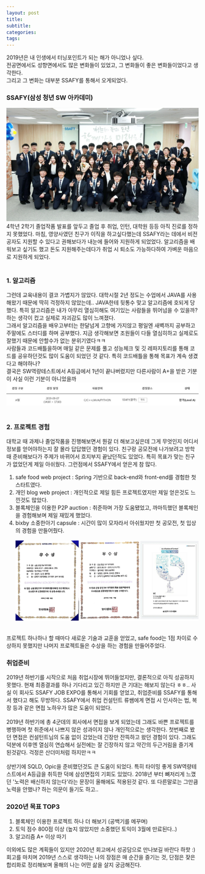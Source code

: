 ```yaml
---
layout: post
title:  
subtitle:   
categories: 
tags: 
---
```


2019년은 내 인생에서 터닝포인트가 되는 해가 아니었나 싶다.<br>
전공면에서도 성향면에서도 많은 변화들이 있었고, 그 변화들이 좋은 변화들이었다고 생각한다.<br>
그리고 그 변화는 대부분 SSAFY를 통해서 오게되었다.

### SSAFY(삼성 청년 SW 아카데미)
![ssafy](../assets/img/aboutme/ssafy.png)
4학년 2학기 졸업작품 발표를 앞두고 졸업 후 취업, 인턴, 대학원 등등 아직 진로를 정하지 못했었다.
마침, 영양사였던 친구가 이직을 하고싶다했는데 SSAFY라는 데에서 비전공자도 지원할 수 있다고 권해보다가 내눈에 들어와 지원하게 되었었다. 
알고리즘을 배워보고 싶기도 했고 돈도 지원해주는데다가 취업 시 퇴소도 가능하다하여 가벼운 마음으로 지원하게 되었다. 
<br>
<br>
### 1. 알고리즘
그런데 교육내용이 결코 가볍지가 않았다. 
대학시절 2년 정도는 수업에서 JAVA를 사용해왔기 때문에 딱히 걱정하지 않았는데.. JAVA한테 뒷통수 맞고 알고리즘에 호되게 당했다.
특히 알고리즘은 내가 아무리 열심히해도 여기있는 사람들을 뛰어넘을 수 있을까? 하는 생각이 컸고 실제로 자괴감도 많이 느껴졌다. <br>
그래서 알고리즘을 배우고부터는 한달넘게 고향에 가지않고 평일엔 새벽까지 공부하고 주말에도 스터디를 하며 공부했다. 
지금 생각해보면 조원들이 다들 열심히하고 실제로도 잘했기 때문에 안할수가 없는 분위기였다ㅋㅋ <br>
사람들과 코드배틀을하며 매일 같은 문제를 풀고 성능체크 및 깃 레파지토리를 통해 코드를 공유하던것도 많이 도움이 되었던 것 같다. 
특히 코드배틀을 통해 목표가 계속 생겼다고 해야하나?<br>
결국은 SW역량테스트에서 A등급에서 1년이 끝나버렸지만 다른사람이 A+을 받은 기분이 사실 이런 기분이 아니었을까
![algo](../assets/img/aboutme/level.JPG)
<br>
<br>
### 2. 프로젝트 경험
대학교 때 과제나 졸업작품을 진행해보면서 뭔갈 더 해보고싶은데 그게 무엇인지 어디서 정보를 얻어야하는지 잘 몰라 답답했던 경험이 있다. 
친구랑 공모전에 나가보려고 방학 때 준비해보다가 주제가 바뀌어서 흐지부지 끝났던적도 있었다. 
특히 목표가 맞는 친구가 없었던게 제일 아쉬웠다. 
그런점에서 SSAFY에서 얻은게 참 많다. 
<br>
1. safe food web project : Spring 기반으로 back-end와 front-end를 경험한 첫 스타트였다. <br>
2. 개인 blog web project : 개인적으로 제일 힘든 프로젝트였지만 제일 얻은것도 느낀것도 많았다. <br>
3. 블록체인을 이용한 P2P auction : 취준하며 가장 도움됐었고, 까마득했던 블록체인을 경험해보며 제일 재밌게 했었다. <br>
4. bixby 소중한아기 capsule : 시간이 많이 모자라서 아쉬웠지만 첫 공모전, 첫 입상의 경험을 만들어줬다. <br><br>
![awards](../assets/img/aboutme/awards.png)
<br>
프로젝트 하나하나 할 때마다 새로운 기술과 교훈을 얻었고, safe food는 1점 차이로 수상하지 못했지만 나머지 프로젝트들은 수상을 하는 경험을 만들어주었다. 


### 취업준비
2019년 하반기를 시작으로 처음 취업시장에 뛰어들었지만, 결론적으로 아직 성공하지 못했다. 
현재 최종결과를 하나 기다리고 있긴 하지만 큰 기대는 해보지 않는다 ㅎㅎ..
사실 이 회사도 SSAFY JOB EXPO를 통해서 기회를 얻었고, 취업준비를 SSAFY를 통해서 했다고 해도 무방하다. 
SSAFY에서 취업 컨설턴트 류쌤에게 면접 시 인사하는 법, 복장 등과 같은 면접 노하우가 많은 도움이 되었다. 
<br>
<br>
2019년 하반기에 총 4군데의 회사에서 면접을 보게 되었는데 그래도 바쁜 프로젝트를 병행하며 첫 취준에서 나쁘지 않은 성과이지 않나 개인적으로는 생각한다. 
첫번째로 봤던 면접은 컨설턴트님의 도움 없이 갔었는데 긴장만 잔뜩하고 왔던 경험이 있다. 
그래도 덕분에 이후엔 열심히 연습해서 실전에는 잘 긴장하지 않고 약간의 두근거림을 즐기게 된것같다. 걱정은 산더미처럼 하지만ㅋㅋ
<br>
<br>
상반기에 SQLD, Opic을 준비했던것도 큰 도움이 되었다. 특히 타이밍 좋게 SW역량테스트에서 A등급을 취득한 덕에 삼성면접의 기회도 있었다. 
2018년 부터 뼈저리게 느꼈던 '노력은 배신하지 않는다'라는 문장이 올해에도 적용된것 같다. 
또 다른말로는 그만큼 노력을 안했나? 하는 의문이 들기도 하고..

### 2020년 목표 TOP3
1. 블록체인 이용한 프로젝트 하나 더 해보기 (공백기를 메꾸며)
2. 토익 점수 800점 이상 (높지 않았지만 소중했던 토익이 3월에 만료된다..)
3. 알고리즘 A+ 이상 따기

이외에도 많은 계획들이 있지만 2020년 회고에서 성공담으로 만나보길 바란다 하핫 :) 
회고를 마치며 2019년 스스로 생각하는 나의 장점은 매 순간을 즐기는 것, 단점은 잦은 합리화로 정리해보며 올해의 나는 어떤 삶을 살지 궁금해진다.
